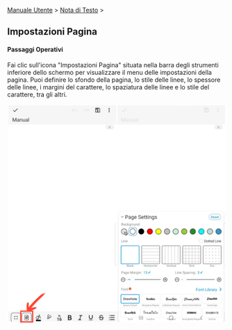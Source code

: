 [Manuale Utente](/dragonnest/drawnote/manual/it) > [Nota di Testo](/dragonnest/drawnote/manual/it/text_note) >

Impostazioni Pagina
---
#### Passaggi Operativi

Fai clic sull'icona "Impostazioni Pagina" situata nella barra degli strumenti inferiore dello schermo per visualizzare il menu delle impostazioni della pagina. Puoi definire lo sfondo della pagina, lo stile delle linee, lo spessore delle linee, i margini del carattere, lo spaziatura delle linee e lo stile del carattere, tra gli altri.

![](imgs/page_settings1.png)